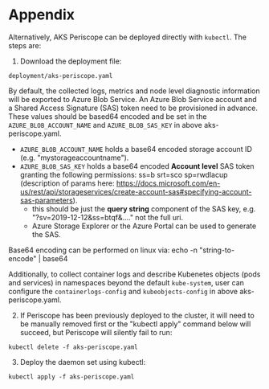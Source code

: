 # Appendix

Alternatively, AKS Periscope can be deployed directly with `kubectl`. The steps are:

1. Download the deployment file:
```
deployment/aks-periscope.yaml
```

By default, the collected logs, metrics and node level diagnostic information will be exported to Azure Blob Service. An Azure Blob Service account and a Shared Access Signature (SAS) token need to be provisioned in advance. These values should be based64 encoded and be set in the `AZURE_BLOB_ACCOUNT_NAME` and `AZURE_BLOB_SAS_KEY` in above aks-periscope.yaml.

   * `AZURE_BLOB_ACCOUNT_NAME` holds a base64 encoded storage account ID (e.g. "mystorageaccountname"). 
   * `AZURE_BLOB_SAS_KEY` holds a base64 encoded **Account level** SAS token granting the following permissions: ss=b srt=sco sp=rwdlacup (description of params here: https://docs.microsoft.com/en-us/rest/api/storageservices/create-account-sas#specifying-account-sas-parameters). 
       * this should be just the **query string** component of the SAS key, e.g. "?sv=2019-12-12&ss=btqf&...." not the full uri. 
       * Azure Storage Explorer or the Azure Portal can be used to generate the SAS.

Base64 encoding can be performed on linux via:
echo -n "string-to-encode" | base64

Additionally, to collect container logs and describe Kubenetes objects (pods and services) in namespaces beyond the default `kube-system`, user can configure the `containerlogs-config` and `kubeobjects-config` in above aks-periscope.yaml.

2. If Periscope has been previously deployed to the cluster, it will need to be manually removed first or the "kubectl apply" command below will succeed, but Periscope will silently fail to run:
```
kubectl delete -f aks-periscope.yaml
```

3. Deploy the daemon set using kubectl:
```
kubectl apply -f aks-periscope.yaml
```
